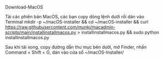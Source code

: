 Download-MacOS

Tải các phiên bản MacOS, các bạn copy dòng lệnh dưới rồi dán vào Terminal
mkdir -p ~/macOS-installer && cd ~/macOS-installer && curl https://raw.githubusercontent.com/munki/macadmin-scripts/main/installinstallmacos.py > installinstallmacos.py && sudo python installinstallmacos.py

Sau khi tải xong, copy đường dẫn thư mục bên dưới, mở Finder, nhấn Command + Shift + G, dán vào cửa sổ
~/macOS-Installer/
